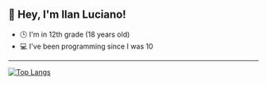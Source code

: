 <h2>👋 Hey, I'm Ilan Luciano!</h2>  
<ul>
    <li>🕒 I'm in 12th grade (18 years old)</li>
    <li>💻 I've been programming since I was 10</li>
</ul>
<hr>

[![Top Langs](https://github-readme-stats.vercel.app/api/top-langs/?username=ilanluci&langs_count=10)](https://github.com/anuraghazra/github-readme-stats)
